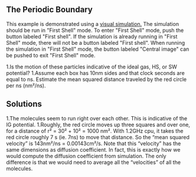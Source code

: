 

## The Periodic Boundary

This example is demonstrated using a 
[visual simulation.](http://rheneas.eng.buffalo.edu/wiki/DMD:Simulator)  The simulation should be run in "First Shell" mode.  To enter "First Shell" mode, push the button labeled "First shell".  If the simulation is already running in "First Shell" mode, there will not be a button labeled "First shell".  When running the simulation in "First Shell" mode, the button labeled "Central image" can be pushed to exit "First Shell" mode.


1.Is the motion of these particles indicative of the ideal gas, HS, or SW potential?
1.Assume each box has 10nm sides and that clock seconds are equal to ns.  Estimate the mean squared distance traveled by the red circle per ns (nm²/ns).

## Solutions 
1.The molecules seem to run right over each other. This is indicative of the IG potential.
1.Roughly, the red circle moves up three squares and over one, for a distance of r² = 30² + 10² = 1000 nm².  With 1.2GHz cpu, it takes the red circle roughly 7 s (ie. 7ns) to move that distance.  So the “mean squared velocity” is 143nm²/ns = 0.00143cm²/s.  Note that this “velocity” has the same dimensions as diffusion coefficient.  In fact, this is exactly how we would compute the diffusion coefficient from simulation.  The only difference is that we would need to average all the “velocities” of all the molecules.
